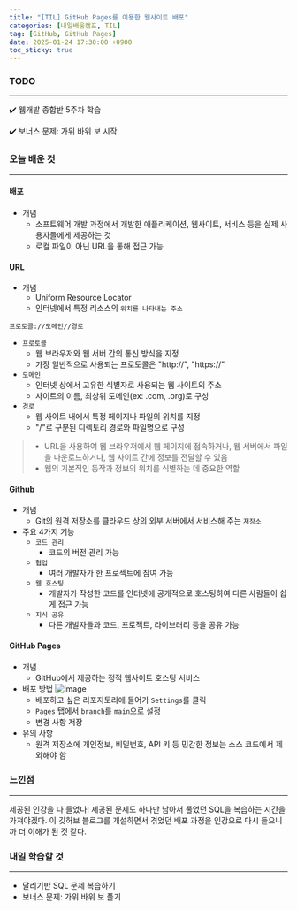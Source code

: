 ```yaml
---
title: "[TIL] GitHub Pages를 이용한 웹사이트 배포"
categories: [내일배움캠프, TIL]
tag: [GitHub, GitHub Pages]
date: 2025-01-24 17:30:00 +0900
toc_sticky: true
---
```

### TODO
***
✔️ 웹개발 종합반 5주차 학습

✔️ 보너스 문제: 가위 바위 보 시작
### 오늘 배운 것
***
#### 배포
- 개념
  - 소프트웨어 개발 과정에서 개발한 애플리케이션, 웹사이트, 서비스 등을 실제 사용자들에게 제공하는 것
  - 로컬 파일이 아닌 URL을 통해 접근 가능

#### URL
- 개념
  - Uniform Resource Locator
  - 인터넷에서 특정 리소스의 `위치를 나타내는 주소`
```
프로토콜://도메인//경로
```
- `프로토콜`
  - 웹 브라우저와 웹 서버 간의 통신 방식을 지정
  - 가장 일반적으로 사용되는 프로토콜은 "http://", "https://"
- `도메인`
  - 인터넷 상에서 고유한 식별자로 사용되는 웹 사이트의 주소
  - 사이트의 이름, 최상위 도메인(ex: .com, .org)로 구성
- `경로`
  - 웹 사이트 내에서 특정 페이지나 파일의 위치를 지정
  - "/"로 구분된 디렉토리 경로와 파일명으로 구성
> - URL을 사용하여 웹 브라우저에서 웹 페이지에 접속하거나, 웹 서버에서 파일을 다운로드하거나, 웹 사이트 간에 정보를 전달할 수 있음
> - 웹의 기본적인 동작과 정보의 위치를 식별하는 데 중요한 역할

#### Github
- 개념
  - Git의 원격 저장소를 클라우드 상의 외부 서버에서 서비스해 주는 `저장소`
- 주요 4가지 기능
  - `코드 관리`
    - 코드의 버전 관리 가능
  - `협업`
    - 여러 개발자가 한 프로젝트에 참여 가능
  - `웹 호스팅`
    - 개발자가 작성한 코드를 인터넷에 공개적으로 호스팅하여 다른 사람들이 쉽게 접근 가능
  - `지식 공유`
    - 다른 개발자들과 코드, 프로젝트, 라이브러리 등을 공유 가능

#### GitHub Pages
- 개념
  - GitHub에서 제공하는 정적 웹사이트 호스팅 서비스
- 배포 방법
  ![image](https://teamsparta.notion.site/image/https%3A%2F%2Fs3-us-west-2.amazonaws.com%2Fsecure.notion-static.com%2F7ff54eaa-a8fe-44f1-8de1-8da90d81e4a6%2FScreen_Shot_2022-11-24_at_5.08.40_PM.png?table=block&id=cb2d90cf-cf6a-4e7f-aef6-635bfea69b87&spaceId=83c75a39-3aba-4ba4-a792-7aefe4b07895&width=1310&userId=&cache=v2)
  - 배포하고 싶은 리포지토리에 들어가 `Settings`를 클릭
  - `Pages` 탭에서 `branch`를 `main`으로 설정
  - 변경 사항 저장
- 유의 사항
  - 원격 저장소에 개인정보, 비밀번호, API 키 등 민감한 정보는 소스 코드에서 제외해야 함

### 느낀점
***
제공된 인강을 다 들었다! 제공된 문제도 하나만 남아서 풀었던 SQL을 복습하는 시간을 가져야겠다. 이 깃허브 블로그를 개설하면서 겪었던 배포 과정을 인강으로 다시 들으니까 더 이해가 된 것 같다.

### 내일 학습할 것
***
- 달리기반 SQL 문제 복습하기
- 보너스 문제: 가위 바위 보 풀기
